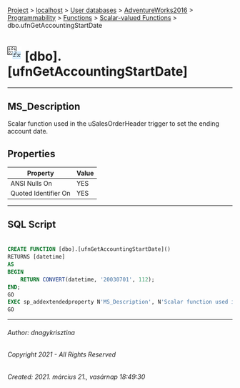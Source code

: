 #### 

[Project](../../../../../../index.md) > [localhost](../../../../../index.md) > [User databases](../../../../index.md) > [AdventureWorks2016](../../../index.md) > [Programmability](../../index.md) > [Functions](../index.md) > [Scalar-valued Functions](Scalar-valued_Functions.md) > dbo.ufnGetAccountingStartDate

# ![Scalar-valued Functions](../../../../../../Images/Function_Scalar32.png) [dbo].[ufnGetAccountingStartDate]

---

## <a name="#description"></a>MS_Description

Scalar function used in the uSalesOrderHeader trigger to set the ending account date.

## <a name="#properties"></a>Properties

| Property | Value |
|---|---|
| ANSI Nulls On | YES |
| Quoted Identifier On | YES |


---

## <a name="#sqlscript"></a>SQL Script

```sql

CREATE FUNCTION [dbo].[ufnGetAccountingStartDate]()
RETURNS [datetime] 
AS 
BEGIN
    RETURN CONVERT(datetime, '20030701', 112);
END;
GO
EXEC sp_addextendedproperty N'MS_Description', N'Scalar function used in the uSalesOrderHeader trigger to set the ending account date.', 'SCHEMA', N'dbo', 'FUNCTION', N'ufnGetAccountingStartDate', NULL, NULL
GO

```


---

###### Author:  dnagykrisztina

###### Copyright 2021 - All Rights Reserved

###### Created: 2021. március 21., vasárnap 18:49:30


